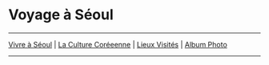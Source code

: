 
# Voyage à Séoul

* * *
[Vivre à Séoul](lavieaseoul.md) | [La Culture Coréeenne](laculturecoreenne.md) | [Lieux Visités](lieuxvisites.md) | [Album Photo](albumphoto.md)
* * *

